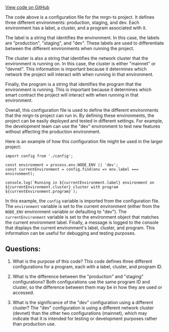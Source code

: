 [View code on GitHub](https://github.com/mrgnlabs/mrgn-ts/packages/lip-client/src/configs.json)

The code above is a configuration file for the mrgn-ts project. It defines three different environments: production, staging, and dev. Each environment has a label, a cluster, and a program associated with it.

The label is a string that identifies the environment. In this case, the labels are "production", "staging", and "dev". These labels are used to differentiate between the different environments when running the project.

The cluster is also a string that identifies the network cluster that the environment is running on. In this case, the cluster is either "mainnet" or "devnet". This information is important because it determines which network the project will interact with when running in that environment.

Finally, the program is a string that identifies the program that the environment is running. This is important because it determines which smart contract the project will interact with when running in that environment.

Overall, this configuration file is used to define the different environments that the mrgn-ts project can run in. By defining these environments, the project can be easily deployed and tested in different settings. For example, the development team can use the "dev" environment to test new features without affecting the production environment.

Here is an example of how this configuration file might be used in the larger project:

```
import config from './config';

const environment = process.env.NODE_ENV || 'dev';
const currentEnvironment = config.find(env => env.label === environment);

console.log(`Running in ${currentEnvironment.label} environment on ${currentEnvironment.cluster} cluster with program ${currentEnvironment.program}`);
```

In this example, the `config` variable is imported from the configuration file. The `environment` variable is set to the current environment (either from the `NODE_ENV` environment variable or defaulting to "dev"). The `currentEnvironment` variable is set to the environment object that matches the current environment label. Finally, a message is logged to the console that displays the current environment's label, cluster, and program. This information can be useful for debugging and testing purposes.

## Questions:

1. What is the purpose of this code?
   This code defines three different configurations for a program, each with a label, cluster, and program ID.

2. What is the difference between the "production" and "staging" configurations?
   Both configurations use the same program ID and cluster, so the difference between them may be in how they are used or accessed.

3. What is the significance of the "dev" configuration using a different cluster?
   The "dev" configuration is using a different network cluster (devnet) than the other two configurations (mainnet), which may indicate that it is intended for testing or development purposes rather than production use.
